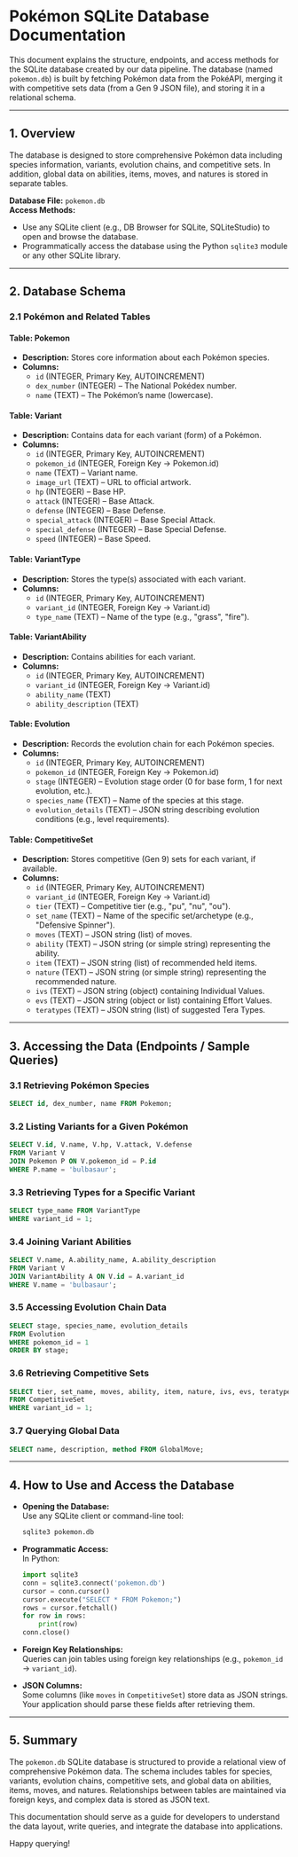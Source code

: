 # Pokémon SQLite Database Documentation

This document explains the structure, endpoints, and access methods for the SQLite database created by our data pipeline. The database (named `pokemon.db`) is built by fetching Pokémon data from the PokéAPI, merging it with competitive sets data (from a Gen 9 JSON file), and storing it in a relational schema.

---

## 1. Overview

The database is designed to store comprehensive Pokémon data including species information, variants, evolution chains, and competitive sets. In addition, global data on abilities, items, moves, and natures is stored in separate tables.

**Database File:** `pokemon.db`  
**Access Methods:**  
- Use any SQLite client (e.g., DB Browser for SQLite, SQLiteStudio) to open and browse the database.
- Programmatically access the database using the Python `sqlite3` module or any other SQLite library.

---

## 2. Database Schema

### 2.1 Pokémon and Related Tables

#### **Table: Pokemon**
- **Description:** Stores core information about each Pokémon species.
- **Columns:**
  - `id` (INTEGER, Primary Key, AUTOINCREMENT)
  - `dex_number` (INTEGER) – The National Pokédex number.
  - `name` (TEXT) – The Pokémon’s name (lowercase).

#### **Table: Variant**
- **Description:** Contains data for each variant (form) of a Pokémon.
- **Columns:**
  - `id` (INTEGER, Primary Key, AUTOINCREMENT)
  - `pokemon_id` (INTEGER, Foreign Key → Pokemon.id)
  - `name` (TEXT) – Variant name.
  - `image_url` (TEXT) – URL to official artwork.
  - `hp` (INTEGER) – Base HP.
  - `attack` (INTEGER) – Base Attack.
  - `defense` (INTEGER) – Base Defense.
  - `special_attack` (INTEGER) – Base Special Attack.
  - `special_defense` (INTEGER) – Base Special Defense.
  - `speed` (INTEGER) – Base Speed.

#### **Table: VariantType**
- **Description:** Stores the type(s) associated with each variant.
- **Columns:**
  - `id` (INTEGER, Primary Key, AUTOINCREMENT)
  - `variant_id` (INTEGER, Foreign Key → Variant.id)
  - `type_name` (TEXT) – Name of the type (e.g., "grass", "fire").

#### **Table: VariantAbility**
- **Description:** Contains abilities for each variant.
- **Columns:**
  - `id` (INTEGER, Primary Key, AUTOINCREMENT)
  - `variant_id` (INTEGER, Foreign Key → Variant.id)
  - `ability_name` (TEXT)
  - `ability_description` (TEXT)

#### **Table: Evolution**
- **Description:** Records the evolution chain for each Pokémon species.
- **Columns:**
  - `id` (INTEGER, Primary Key, AUTOINCREMENT)
  - `pokemon_id` (INTEGER, Foreign Key → Pokemon.id)
  - `stage` (INTEGER) – Evolution stage order (0 for base form, 1 for next evolution, etc.).
  - `species_name` (TEXT) – Name of the species at this stage.
  - `evolution_details` (TEXT) – JSON string describing evolution conditions (e.g., level requirements).

#### **Table: CompetitiveSet**
- **Description:** Stores competitive (Gen 9) sets for each variant, if available.
- **Columns:**
  - `id` (INTEGER, Primary Key, AUTOINCREMENT)
  - `variant_id` (INTEGER, Foreign Key → Variant.id)
  - `tier` (TEXT) – Competitive tier (e.g., "pu", "nu", "ou").
  - `set_name` (TEXT) – Name of the specific set/archetype (e.g., "Defensive Spinner").
  - `moves` (TEXT) – JSON string (list) of moves.
  - `ability` (TEXT) – JSON string (or simple string) representing the ability.
  - `item` (TEXT) – JSON string (list) of recommended held items.
  - `nature` (TEXT) – JSON string (or simple string) representing the recommended nature.
  - `ivs` (TEXT) – JSON string (object) containing Individual Values.
  - `evs` (TEXT) – JSON string (object or list) containing Effort Values.
  - `teratypes` (TEXT) – JSON string (list) of suggested Tera Types.

---

## 3. Accessing the Data (Endpoints / Sample Queries)

### 3.1 Retrieving Pokémon Species
```sql
SELECT id, dex_number, name FROM Pokemon;
```

### 3.2 Listing Variants for a Given Pokémon
```sql
SELECT V.id, V.name, V.hp, V.attack, V.defense
FROM Variant V
JOIN Pokemon P ON V.pokemon_id = P.id
WHERE P.name = 'bulbasaur';
```

### 3.3 Retrieving Types for a Specific Variant
```sql
SELECT type_name FROM VariantType
WHERE variant_id = 1;
```

### 3.4 Joining Variant Abilities
```sql
SELECT V.name, A.ability_name, A.ability_description
FROM Variant V
JOIN VariantAbility A ON V.id = A.variant_id
WHERE V.name = 'bulbasaur';
```

### 3.5 Accessing Evolution Chain Data
```sql
SELECT stage, species_name, evolution_details
FROM Evolution
WHERE pokemon_id = 1
ORDER BY stage;
```

### 3.6 Retrieving Competitive Sets
```sql
SELECT tier, set_name, moves, ability, item, nature, ivs, evs, teratypes
FROM CompetitiveSet
WHERE variant_id = 1;
```

### 3.7 Querying Global Data
```sql
SELECT name, description, method FROM GlobalMove;
```

---

## 4. How to Use and Access the Database

- **Opening the Database:**  
  Use any SQLite client or command-line tool:
  ```bash
  sqlite3 pokemon.db
  ```

- **Programmatic Access:**  
  In Python:
  ```python
  import sqlite3
  conn = sqlite3.connect('pokemon.db')
  cursor = conn.cursor()
  cursor.execute("SELECT * FROM Pokemon;")
  rows = cursor.fetchall()
  for row in rows:
      print(row)
  conn.close()
  ```

- **Foreign Key Relationships:**  
  Queries can join tables using foreign key relationships (e.g., `pokemon_id` → `variant_id`).

- **JSON Columns:**  
  Some columns (like `moves` in `CompetitiveSet`) store data as JSON strings. Your application should parse these fields after retrieving them.

---

## 5. Summary

The `pokemon.db` SQLite database is structured to provide a relational view of comprehensive Pokémon data. The schema includes tables for species, variants, evolution chains, competitive sets, and global data on abilities, items, moves, and natures. Relationships between tables are maintained via foreign keys, and complex data is stored as JSON text.

This documentation should serve as a guide for developers to understand the data layout, write queries, and integrate the database into applications.

Happy querying!

